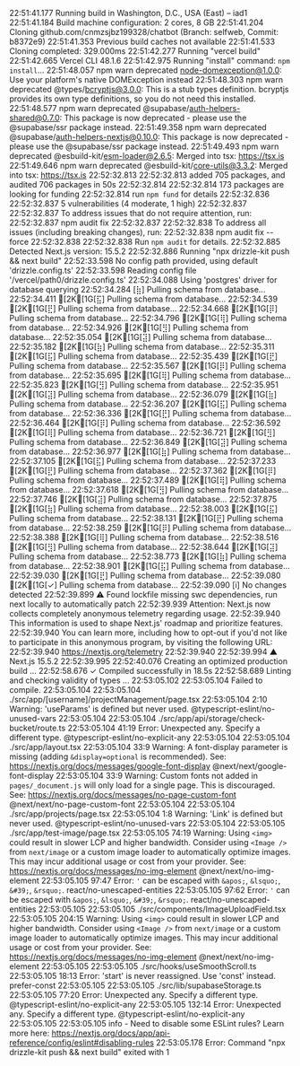22:51:41.177 Running build in Washington, D.C., USA (East) – iad1
22:51:41.184 Build machine configuration: 2 cores, 8 GB
22:51:41.204 Cloning github.com/cnmzsjbz199328/chatbot (Branch: selfweb, Commit: b8372e9)
22:51:41.353 Previous build caches not available
22:51:41.533 Cloning completed: 329.000ms
22:51:42.277 Running "vercel build"
22:51:42.665 Vercel CLI 48.1.6
22:51:42.975 Running "install" command: `npm install`...
22:51:48.057 npm warn deprecated node-domexception@1.0.0: Use your platform's native DOMException instead
22:51:48.303 npm warn deprecated @types/bcryptjs@3.0.0: This is a stub types definition. bcryptjs provides its own type definitions, so you do not need this installed.
22:51:48.577 npm warn deprecated @supabase/auth-helpers-shared@0.7.0: This package is now deprecated - please use the @supabase/ssr package instead.
22:51:49.358 npm warn deprecated @supabase/auth-helpers-nextjs@0.10.0: This package is now deprecated - please use the @supabase/ssr package instead.
22:51:49.493 npm warn deprecated @esbuild-kit/esm-loader@2.6.5: Merged into tsx: https://tsx.is
22:51:49.646 npm warn deprecated @esbuild-kit/core-utils@3.3.2: Merged into tsx: https://tsx.is
22:52:32.813 
22:52:32.813 added 705 packages, and audited 706 packages in 50s
22:52:32.814 
22:52:32.814 173 packages are looking for funding
22:52:32.814   run `npm fund` for details
22:52:32.836 
22:52:32.837 5 vulnerabilities (4 moderate, 1 high)
22:52:32.837 
22:52:32.837 To address issues that do not require attention, run:
22:52:32.837   npm audit fix
22:52:32.837 
22:52:32.838 To address all issues (including breaking changes), run:
22:52:32.838   npm audit fix --force
22:52:32.838 
22:52:32.838 Run `npm audit` for details.
22:52:32.885 Detected Next.js version: 15.5.2
22:52:32.886 Running "npx drizzle-kit push && next build"
22:52:33.598 No config path provided, using default 'drizzle.config.ts'
22:52:33.598 Reading config file '/vercel/path0/drizzle.config.ts'
22:52:34.088 Using 'postgres' driver for database querying
22:52:34.284 [⣷] Pulling schema from database...
22:52:34.411 [2K[1G[⣯] Pulling schema from database...
22:52:34.539 [2K[1G[⣟] Pulling schema from database...
22:52:34.668 [2K[1G[⡿] Pulling schema from database...
22:52:34.796 [2K[1G[⢿] Pulling schema from database...
22:52:34.926 [2K[1G[⣻] Pulling schema from database...
22:52:35.054 [2K[1G[⣽] Pulling schema from database...
22:52:35.182 [2K[1G[⣷] Pulling schema from database...
22:52:35.311 [2K[1G[⣯] Pulling schema from database...
22:52:35.439 [2K[1G[⣟] Pulling schema from database...
22:52:35.567 [2K[1G[⡿] Pulling schema from database...
22:52:35.695 [2K[1G[⢿] Pulling schema from database...
22:52:35.823 [2K[1G[⣻] Pulling schema from database...
22:52:35.951 [2K[1G[⣽] Pulling schema from database...
22:52:36.079 [2K[1G[⣷] Pulling schema from database...
22:52:36.207 [2K[1G[⣯] Pulling schema from database...
22:52:36.336 [2K[1G[⣟] Pulling schema from database...
22:52:36.464 [2K[1G[⡿] Pulling schema from database...
22:52:36.592 [2K[1G[⢿] Pulling schema from database...
22:52:36.721 [2K[1G[⣻] Pulling schema from database...
22:52:36.849 [2K[1G[⣽] Pulling schema from database...
22:52:36.977 [2K[1G[⣷] Pulling schema from database...
22:52:37.105 [2K[1G[⣯] Pulling schema from database...
22:52:37.233 [2K[1G[⣟] Pulling schema from database...
22:52:37.362 [2K[1G[⡿] Pulling schema from database...
22:52:37.489 [2K[1G[⢿] Pulling schema from database...
22:52:37.618 [2K[1G[⣻] Pulling schema from database...
22:52:37.746 [2K[1G[⣽] Pulling schema from database...
22:52:37.875 [2K[1G[⣷] Pulling schema from database...
22:52:38.003 [2K[1G[⣯] Pulling schema from database...
22:52:38.131 [2K[1G[⣟] Pulling schema from database...
22:52:38.259 [2K[1G[⡿] Pulling schema from database...
22:52:38.388 [2K[1G[⢿] Pulling schema from database...
22:52:38.516 [2K[1G[⣻] Pulling schema from database...
22:52:38.644 [2K[1G[⣽] Pulling schema from database...
22:52:38.773 [2K[1G[⣷] Pulling schema from database...
22:52:38.901 [2K[1G[⣯] Pulling schema from database...
22:52:39.030 [2K[1G[⣟] Pulling schema from database...
22:52:39.080 [2K[1G[✓] Pulling schema from database...
22:52:39.090 [i] No changes detected
22:52:39.899  ⚠ Found lockfile missing swc dependencies, run next locally to automatically patch
22:52:39.939 Attention: Next.js now collects completely anonymous telemetry regarding usage.
22:52:39.940 This information is used to shape Next.js' roadmap and prioritize features.
22:52:39.940 You can learn more, including how to opt-out if you'd not like to participate in this anonymous program, by visiting the following URL:
22:52:39.940 https://nextjs.org/telemetry
22:52:39.940 
22:52:39.994    ▲ Next.js 15.5.2
22:52:39.995 
22:52:40.076    Creating an optimized production build ...
22:52:58.676  ✓ Compiled successfully in 18.5s
22:52:58.689    Linting and checking validity of types ...
22:53:05.102 
22:53:05.104 Failed to compile.
22:53:05.104 
22:53:05.104 ./src/app/[username]/projectManagement/page.tsx
22:53:05.104 2:10  Warning: 'useParams' is defined but never used.  @typescript-eslint/no-unused-vars
22:53:05.104 
22:53:05.104 ./src/app/api/storage/check-bucket/route.ts
22:53:05.104 41:19  Error: Unexpected any. Specify a different type.  @typescript-eslint/no-explicit-any
22:53:05.104 
22:53:05.104 ./src/app/layout.tsx
22:53:05.104 33:9  Warning: A font-display parameter is missing (adding `&display=optional` is recommended). See: https://nextjs.org/docs/messages/google-font-display  @next/next/google-font-display
22:53:05.104 33:9  Warning: Custom fonts not added in `pages/_document.js` will only load for a single page. This is discouraged. See: https://nextjs.org/docs/messages/no-page-custom-font  @next/next/no-page-custom-font
22:53:05.104 
22:53:05.104 ./src/app/projects/page.tsx
22:53:05.104 1:8  Warning: 'Link' is defined but never used.  @typescript-eslint/no-unused-vars
22:53:05.104 
22:53:05.105 ./src/app/test-image/page.tsx
22:53:05.105 74:19  Warning: Using `<img>` could result in slower LCP and higher bandwidth. Consider using `<Image />` from `next/image` or a custom image loader to automatically optimize images. This may incur additional usage or cost from your provider. See: https://nextjs.org/docs/messages/no-img-element  @next/next/no-img-element
22:53:05.105 97:47  Error: `'` can be escaped with `&apos;`, `&lsquo;`, `&#39;`, `&rsquo;`.  react/no-unescaped-entities
22:53:05.105 97:62  Error: `'` can be escaped with `&apos;`, `&lsquo;`, `&#39;`, `&rsquo;`.  react/no-unescaped-entities
22:53:05.105 
22:53:05.105 ./src/components/ImageUploadField.tsx
22:53:05.105 204:15  Warning: Using `<img>` could result in slower LCP and higher bandwidth. Consider using `<Image />` from `next/image` or a custom image loader to automatically optimize images. This may incur additional usage or cost from your provider. See: https://nextjs.org/docs/messages/no-img-element  @next/next/no-img-element
22:53:05.105 
22:53:05.105 ./src/hooks/useSmoothScroll.ts
22:53:05.105 18:13  Error: 'start' is never reassigned. Use 'const' instead.  prefer-const
22:53:05.105 
22:53:05.105 ./src/lib/supabaseStorage.ts
22:53:05.105 77:20  Error: Unexpected any. Specify a different type.  @typescript-eslint/no-explicit-any
22:53:05.105 132:14  Error: Unexpected any. Specify a different type.  @typescript-eslint/no-explicit-any
22:53:05.105 
22:53:05.105 info  - Need to disable some ESLint rules? Learn more here: https://nextjs.org/docs/app/api-reference/config/eslint#disabling-rules
22:53:05.178 Error: Command "npx drizzle-kit push && next build" exited with 1